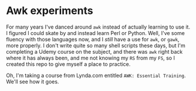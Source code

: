# Awk experiments

For many years I've danced around `awk` instead of actually learning to use it.  I figured I
could skate by and instead learn Perl or Python.  Well, I've some fluency with those languages
now, and I *still* have a use for `awk`, or `gawk`, more properly.  I don't write quite so many
shell scripts these days, but I'm completing a Udemy course on the subject, and there was `awk`
right back where it has always been, and me not knowing my `RS` from my `FS`, so I created this
repo to give myself a place to practice.

Oh, I'm taking a course from Lynda.com entitled `AWK: Essential Training`.  We'll see how it
goes.



